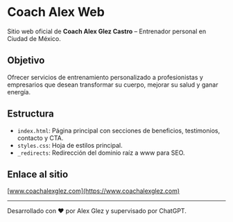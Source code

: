 
# Coach Alex Web

Sitio web oficial de **Coach Alex Glez Castro** – Entrenador personal en Ciudad de México.

## Objetivo
Ofrecer servicios de entrenamiento personalizado a profesionistas y empresarios que desean transformar su cuerpo, mejorar su salud y ganar energía.

## Estructura
- `index.html`: Página principal con secciones de beneficios, testimonios, contacto y CTA.
- `styles.css`: Hoja de estilos principal.
- `_redirects`: Redirección del dominio raíz a www para SEO.

## Enlace al sitio
[www.coachalexglez.com](https://www.coachalexglez.com)

---

Desarrollado con ❤️ por Alex Glez y supervisado por ChatGPT.
